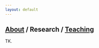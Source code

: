 ```yaml
---
layout: default
---
```


## [About](https://jwshi21.github.io/) / Research / [Teaching](https://jwshi21.github.io/teaching.html)

TK.

